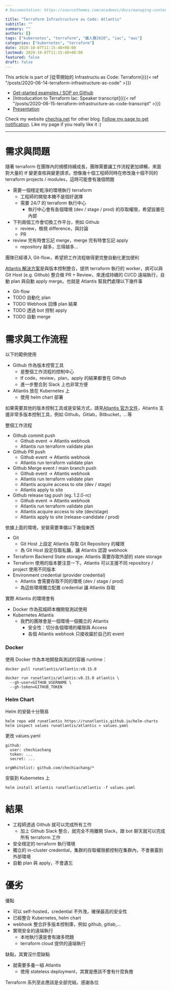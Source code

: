```yaml
---
# Documentation: https://sourcethemes.com/academic/docs/managing-content/

title: "Terraform Infrastructure as Code: Atlantis"
subtitle: ""
summary: ""
authors: []
tags: ["kubernetes", "terraform", "鐵人賽2020", "iac", "aws"]
categories: ["kubernetes", "terraform"]
date: 2020-10-07T11:15:48+08:00
lastmod: 2020-10-07T11:15:48+08:00
featured: false
draft: false
---
```


This article is part of [從零開始的 Infrastructu as Code: Terraform]({{< ref "/posts/2020-06-14-terraform-infrastructure-as-code" >}})
- [Get-started examples / SOP on Github](https://github.com/chechiachang/terraform-playground)
- [Introducation to Terraform Iac: Speaker transcript]({{< ref "/posts/2020-06-15-terraform-infrastructure-as-code-transcript" >}})
- [Presentation](https://slides.com/chechiachang/terraform-introduction/edit)

Check my website [chechia.net](https://chechia.net) for other blog. [Follow my page to get notification](https://www.facebook.com/engineer.from.scratch). Like my page if you really like it :)

---

# 需求與問題

隨著 terraform 在團隊內的規模持續成長，團隊需要讓工作流程更加順暢，來面對大量的 tf 變更查核與變更請求。想像幾十個工程師同時在修改幾十個不同的 terraform projects / modules，這時可能會有幾個問題

- 需要一個穩定乾淨的環境執行 terraform
  - 工程師的開發本機不是個好選擇
  - 需要 24/7 的 terraform 執行中心
    - 執行中心會有各個環境 (dev / stage / prod) 的存取權限，希望設置在內部
- 下列兩個工作會切換工作平台，例如 Github
  - review，檢視 difference，與討論
  - PR
- review 完有時會忘記 merge，merge 完有時會忘記 apply
  - repository 越多，忘得越多...

團隊已經導入 Git-flow，希望把工作流程做得更完整自動化更加便利

[Atlantis 解決方案](https://www.runatlantis.io/)是與版本控制整合，提供 terraform 執行的 worker，病可以與 Git Host (e.g. Github) 整合做 PR + Review，來達成持續的 CI/CD 遠端執行，自動 plan 與自動 apply merge。也就是 Atlantis 幫我們處理以下幾件事

- Git-flow
- TODO 自動化 plan
- TODO Webhook 回傳 plan 結果
- TODO 透過 bot 控制 apply
- TODO 自動 merge

# 需求與工作流程

以下的範例使用

- Github 作為版本控管工具
  - 是整個工作流程的控制中心
  - tf code，review，plan，apply 的結果都會在 Github
  - 進一步整合到 Slack 上也非常方便
- Atlantis 放在 Kubernetes 上
  - 使用 helm chart 部署

如果需要其他的版本控制工具或是安裝方式，請見[Atlantis 官方文件](https://www.runatlantis.io/docs/installation-guide.html)，Atlantis 支援非常多版本控制工具，例如 Github，Gitlab，Bitbucket，...等

整個工作流程

- Github commit push
  - Github event -> Atlantis webhook
  - Atlantis run terraform validate plan
- Github PR push
  - Github event -> Atlantis webhook
  - Atlantis run terraform validate plan
- Github Merge event / main branch push
  - Github event -> Atlantis webhook
  - Atlantis run terraform validate plan
  - Atlantis acquire access to site (dev / stage)
  - Atlantis apply to site
- Github release tag push (eg. 1.2.0-rc)
  - Github event -> Atlantis webhook
  - Atlantis run terraform validate plan
  - Atlantis acquire access to site (dev/stage)
  - Atlantis apply to site (release-candidate / prod)

依據上面的環境，安裝需要準備以下幾個東西
- Git
  - Git Host 上設定 Atlantis 存取 Git Repository 的權限
  - 為 Git Host 設定存取私鑰，讓 Atlantis 認證 webhook
- Terraform Backend State storage: Atlantis 需要存取外部的 state storage
- Terraform 使用的版本要注意一下。Atlantis 可以支援不同 repository / project 使用不同版本
- Environment credential (provider credential)
  - Atlantis 會需要存取不同的環境 (dev / stage / prod)
  - 為這些環境獨立配置 credential 讓 Atlantis 存取

實際 Atlantis 的環境會有

- Docker 作為孤城師本機開發測試使用
- Kubernetes Atlantis
  - 我們的團隊會是一個環境一個獨立的 Atlantis
    - 安全性：切分各個環境的權限與 Access
    - 各個 Atlantis webhook 只接收屬於自己的 event

### Docker

使用 Docker 作為本地開發與測試的容器 runtime：

```
docker pull runatlantis/atlantis:v0.15.0

docker run runatlantis/atlantis:v0.15.0 atlantis \
  --gh-user=GITHUB_USERNAME \
  --gh-token=GITHUB_TOKEN
```

### Helm Chart

Helm 的安裝十分簡易
```
helm repo add runatlantis https://runatlantis.github.io/helm-charts
helm inspect values runatlantis/atlantis > values.yaml
```

更改 values.yaml
```
github:
  user: chechiachang
  token: ...
  secret: ...

orgWhitelist: github.com/chechiachang/*
```

安裝到 Kubernetes 上

```
helm install atlantis runatlantis/atlantis -f values.yaml
```

# 結果

- 工程師透過 Github 就可以完成所有工作
  - 加上 Github Slack 整合，就完全不用離開 Slack，跟 bot 聊天就可以完成所有 terraform 工作
- 安全穩定的 terraform 執行環境
- 獨立的 in-cluster credential，集群的存取權限都控制在集群內，不會暴露到外部環境
- 自動 plan 與 apply，不會遺忘

# 優劣

優點

- 可以 self-hosted，credential 不外洩，確保最高的安全性
- 已經整合 Kubernetes, helm chart
- webhook 整合許多版本控制庫，例如 github, gitlab,...
- 實現安全的遠端執行
  - 本地執行還是會有諸多問題
  - terraform cloud 提供的遠端執行

缺點，其實沒什麼缺點

- 就需要多養一組 Atlantis
  - 使用 stateless deployment，其實是應該不會有什麼負擔

Terraform 系列至此應該是全部完結，感謝各位

